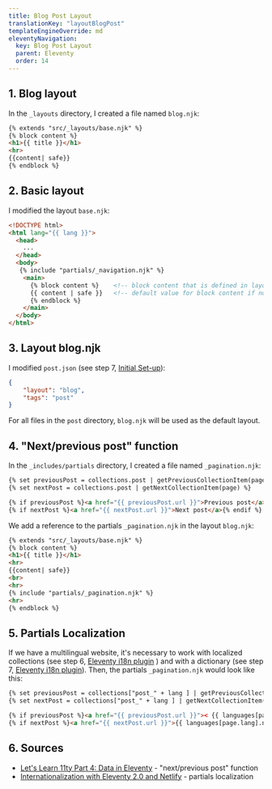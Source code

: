 ```yaml
---
title: Blog Post Layout
translationKey: "layoutBlogPost"
templateEngineOverride: md
eleventyNavigation:
  key: Blog Post Layout
  parent: Eleventy
  order: 14
---
```

## 1. Blog layout
In the `_layouts` directory, I created a file named `blog.njk`:
```html
{% extends "src/_layouts/base.njk" %} 
{% block content %}
<h1>{{ title }}</h1>
<hr>
{{content| safe}}
{% endblock %}
```

## 2. Basic layout
I modified the layout `base.njk`:
```html
<!DOCTYPE html>
<html lang="{{ lang }}">
  <head>
    ...
  </head>
  <body>
   {% include "partials/_navigation.njk" %}
    <main>
      {% block content %}    <!-- block content that is defined in layouts extending base.njk -->
      {{ content | safe }}   <!-- default value for block content if not defined in extending layouts (can be empty) -->
      {% endblock %}    
    </main>
  </body>
</html>
```

## 3. Layout blog.njk
I modified `post.json` (see step 7, [Initial Set-up](/en/note/eleventy/initial-set-up)): 
```json
{
    "layout": "blog",
    "tags": "post"  
}
```
For all files in the `post` directory, `blog.njk` will be used as the default layout.

## 4. "Next/previous post" function 
In the `_includes/partials` directory, I created a file named `_pagination.njk`:
```html
{% set previousPost = collections.post | getPreviousCollectionItem(page) %}
{% set nextPost = collections.post | getNextCollectionItem(page) %}

{% if previousPost %}<a href="{{ previousPost.url }}">Previous post</a>{% endif %}<br>
{% if nextPost %}<a href="{{ nextPost.url }}">Next post</a>{% endif %}
```
We add a reference to the partials `_pagination.njk` in the layout `blog.njk`:
```html
{% extends "src/_layouts/base.njk" %} 
{% block content %}
<h1>{{ title }}</h1>
<hr>
{{content| safe}}
<br>
<hr>
{% include "partials/_pagination.njk" %}
<hr>
{% endblock %}
```

## 5. Partials Localization
If we have a multilingual website, it's necessary to work with localized collections (see step 6, [Eleventy i18n plugin](/en/note/eleventy/eleventy-i18n-plugin) ) and with a dictionary (see step 7, [Eleventy i18n plugin](/en/note/eleventy/eleventy-i18n-plugin)). Then, the partials `_pagination.njk` would look like this:
```html
{% set previousPost = collections["post_" + lang ] | getPreviousCollectionItem(page) %}  <!-- localised collection -->
{% set nextPost = collections["post_" + lang ] | getNextCollectionItem(page) %}          <!-- localised collection -->

{% if previousPost %}<a href="{{ previousPost.url }}">< {{ languages[page.lang].previousPostText }}</a>{% endif %} <!-- language dictionary -->
{% if nextPost %}<a href="{{ nextPost.url }}">{{ languages[page.lang].nextPostText }} ></a>{% endif %}             <!-- language dictionary -->
```

## 6. Sources
- [Let's Learn 11ty Part 4: Data in Eleventy](https://dev.to/psypher1/lets-learn-11ty-part-4-data-in-eleventy-6mo) - "next/previous post" function
- [Internationalization with Eleventy 2.0 and Netlify](https://www.lenesaile.com/en/blog/internationalization-with-eleventy-20-and-netlify/#global-data) - partials localization
